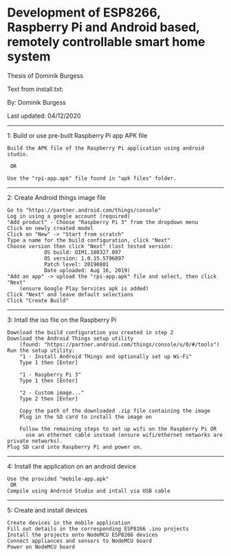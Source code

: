 # Development of ESP8266, Raspberry Pi and Android based, remotely controllable smart home system

Thesis of Dominik Burgess

Text from install.txt:

By: Dominik Burgess

Last updated: 04/12/2020

________________________________________________________
1: Build or use pre-built Raspberry Pi app APK file

	Build the APK file of the Raspberry Pi application using android studio.
  
     OR
     
	Use the "rpi-app.apk" file found in "apk files" folder.
  

________________________________________________________
2: Create Android things image file

	Go to "https://partner.android.com/things/console"
	Log in using a google account (required)
	"Add product" - Choose "Raspberry Pi 3" from the dropdown menu
	Click on newly created model
	Click on "New" -> "Start from scratch"
	Type a name for the build configuration, click "Next"
	Choose version then click "Next" (last tested version:
				OS build: OIM1.180327.097
				OS version: 1.0.15.5796897
				Patch level: 20190801
				Date uploaded: Aug 16, 2019)
	"Add an app" -> upload the "rpi-app.apk" file and select, then click "Next"
		(ensure Google Play Services apk is added)
	Click "Next" and leave default selections
	Click "Create Build"

_______________________________________________________
3: Intall the iso file on the Raspberry Pi

	Download the build configuration you created in step 2
	Download the Android Things setup utility 
		(found: "https://partner.android.com/things/console/u/0/#/tools")
	Run the setup utility:
		"1 - Install Android THings and optionally set up Wi-Fi"
		Type 1 then [Enter]

		"1 - Raspberry Pi 3"
		Type 1 then [Enter]

		"2 - Custom image..."
		Type 2 then [Enter]

		Copy the path of the downloaded .zip file containing the image
		Plug in the SD card to install the image on

		Follow the remaining steps to set up wifi on the Raspberry Pi OR
		  use an ethernet cable instead (ensure wifi/ethernet networks are private networks).
	Plug SD card into Raspberry Pi and power on.

_______________________________________________________
4: Install the application on an android device

	Use the provided "mobile-app.apk"
     OR
	Compile using Android Studio and intall via USB cable

_______________________________________________________
5: Create and install devices

	Create devices in the mobile application
	Fill out details in the corresponding ESP8266 .ino projects
	Install the projects onto NodeMCU ESP8266 devices
	Connect appliances and sensors to NodeMCU board
	Power on NodeMCU board

